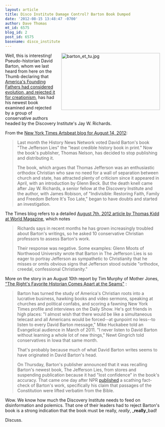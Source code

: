 ```yaml
---
layout: article
title: Disco Institute Damage Control? Barton Book Dumped
date: '2012-08-15 13:48:47 -0700'
author: Dave Thomas
mt_id: 6575
blog_id: 2
post_id: 6575
basename: disco_institute
---
```

<img src="http://pandasthumb.org/barton_et_tu.jpg" alt="barton_et_tu.jpg" width="321" height="186" style="float: right; margin: 0 0 20px 20px;" class="mt-image-right" />

Well, this is interesting! Pseudo-historian David Barton, whom we last heard from here on the Thumb declaring that [America's Founding Fathers had considered evolution, and rejected it for creationism](http://pandasthumb.org/archives/2011/06/barton-founding.html), has had his newest book examined and rejected by a group of conservative authors headed by the Discovery Institute's Jay W. Richards.

From the [New York Times Artsbeat blog for August 14, 2012](http://artsbeat.blogs.nytimes.com/2012/08/14/hard-truth-for-author-publisher-pulls-the-jefferson-lies/):

> Last month the History News Network voted David Barton's book "The Jefferson Lies" the "least credible history book in print." Now the book's publisher, Thomas Nelson, has decided to stop publishing and distributing it.
> 
> The book, which argues that Thomas Jefferson was an enthusiastic orthodox Christian who saw no need for a wall of separation between church and state, has attracted plenty of criticism since it appeared in April, with an introduction by Glenn Beck. But the death knell came after Jay W. Richards, a senior fellow at the Discovery Institute and the author, with James Robison, of "Indivisible: Restoring Faith, Family and Freedom Before It's Too Late," began to have doubts and started an investigation.

The Times blog refers to a detailed [August 7th, 2012 article by Thomas Kidd at World Magazine](http://www.worldmag.com/articles/19837), which notes 

> Richards says in recent months he has grown increasingly troubled about Barton's writings, so he asked 10 conservative Christian professors to assess Barton's work.
> 
> Their response was negative. Some examples: Glenn Moots of Northwood University wrote that Barton in The Jefferson Lies is so eager to portray Jefferson as sympathetic to Christianity that he misses or omits obvious signs that Jefferson stood outside "orthodox, creedal, confessional Christianity."

More on the story in an August 10th report by Tim Murphy of Mother Jones, ["The Right's Favorite Historian Comes Apart at the Seams"](http://www.motherjones.com/mojo/2012/08/how-religious-rights-favorite-historian-fell-apart) :

> Barton has turned the study of America's Christian roots into a lucrative business, hawking books and video sermons, speaking at churches and political confabs, and scoring a fawning New York Times profile and interviews on the Daily Show. He's got friends in high places: "I almost wish that there would be like a simultaneous telecast and all Americans would be forced--at gunpoint no less--to listen to every David Barton message," Mike Huckabee told an Evangelical audience in March of 2011. "I never listen to David Barton without learning a whole lot of new things," Newt Gingrich told conservatives in Iowa that same month.
> 
> That's probably because much of what David Barton writes seems to have originated in David Barton's head.
> 
> On Thursday, Barton's publisher announced that it was recalling Barton's newest book, The Jefferson Lies, from stores and suspending publication because it had "lost confidence" in the book's accuracy. That came one day after NPR [published](http://www.npr.org/2012/08/08/157754542/the-most-influential-evangelist-youve-never-heard-of) a scathing fact-check of Barton's work, specifically his claim that passages of the Constitution were lifted verbatim from the Bible.

Wow.  We know how much the Discovery Institute needs to feed on disinformation and polemics.  That one of their leaders had to reject Barton's book is a strong indication that the book must be really, _really_, _**really**_bad! 

Discuss.
